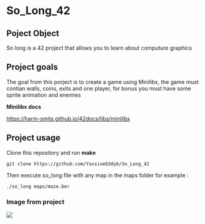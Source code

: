 # So_Long_42

## Poject Object
So long is a 42 project that allows you to learn about computure graphics

## Project goals
The goal from this porject is to create a game using Minilibx, the game must contian walls, coins, exits and one player, for bonus you must have some sprite animation and enemies

**Minilibx docs**

https://harm-smits.github.io/42docs/libs/minilibx

## Project usage

Clone this repository and run **make**

```git clone https://github.com/YassineEddyb/So_Long_42```

Then execute so_long file with any map in the maps folder for example :

```./so_long maps/maze.ber```

<h3>Image from project</h3>
<img src="so_long.png">
